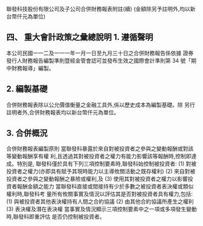 聯發科技股份有限公司及子公司合併財務報表附註(續)
(金額除另予註明外,均以新台幣仟元為單位)

## 四、 重大會計政策之彙總說明 1. 遵循聲明

本公司民國一一二及一一一年一月一日至九月三十日之合併財務報告係依據 證券發行人財務報告編製準則暨經金管會認可並發布生效之國際會計準則第 34 號「期中財務報導」編製。

## 2. 編製基礎

合併財務報表除以公允價值衡量之金融工具外,係以歷史成本為編製基礎。除 另行註明者外,合併財務報表均以新台幣仟元為單位。

## 3. 合併概況

合併財務報表編製原則 當聯發科暴露於來自對被投資者之參與之變動報酬或對該等變動報酬享有權 利,且透過其對被投資者之權力有能力影響該等報酬時,控制即達成。特別是, 聯發科僅於具有下列三項控制要素時,聯發科始控制被投資者:
(1) 對被投資者之權力(亦即具有賦予其現時能力以主導攸關活動之既存權利) (2) 來自對被投資者之參與之變動報酬之暴險或權利,及 (3) 使用其對被投資者之權力以影響投資者報酬金額之能力 當聯發科直接或間接持有少於多數之被投資者表決權或類似權利時,聯發科考 量所有攸關事實及情況以評估其是否對被投資者具有權力,包括:
(1) 與被投資者其他表決權持有人間之合約協議 (2) 由其他合約協議所產生之權利 (3) 表決權及潛在表決權 當事實及情況顯示三項控制要素中之一項或多項發生變動時,聯發科即重評估 是否仍控制被投資者。